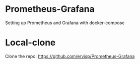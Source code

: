 # Prometheus-Grafana
Setting up Prometheus and Grafana with docker-compose
# Local-clone
Clone the repo: https://github.com/ervisp/Prometheus-Grafana